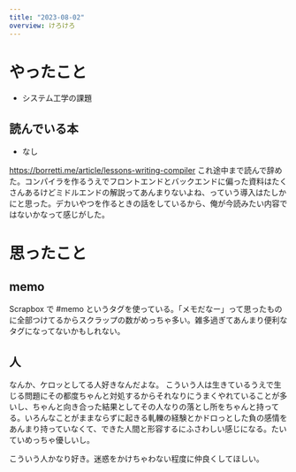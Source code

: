 ```yaml
---
title: "2023-08-02"
overview: けろけろ
---
```


# やったこと

- システム工学の課題

## 読んでいる本

- なし

https://borretti.me/article/lessons-writing-compiler
これ途中まで読んで辞めた。コンパイラを作るうえでフロントエンドとバックエンドに偏った資料はたくさんあるけどミドルエンドの解説ってあんまりないよね、っていう導入はたしかにと思った。デカいやつを作るときの話をしているから、俺が今読みたい内容ではないかなって感じがした。

# 思ったこと

## memo

Scrapbox で #memo
というタグを使っている。「メモだなー」って思ったものに全部つけてるからスクラップの数がめっちゃ多い。雑多過ぎてあんまり便利なタグになってないかもしれない。

## 人

なんか、ケロッとしてる人好きなんだよな。
こういう人は生きているうえで生じる問題にその都度ちゃんと対処するからそれなりにうまくやれていることが多いし、ちゃんと向き合った結果としてその人なりの落とし所をちゃんと持ってる。いろんなことがままならずに起きる軋轢の経験とかドロっとした負の感情をあんまり持っていなくて、できた人間と形容するにふさわしい感じになる。たいていめっちゃ優しいし。

こういう人かなり好き。迷惑をかけちゃわない程度に仲良くしてほしい。
